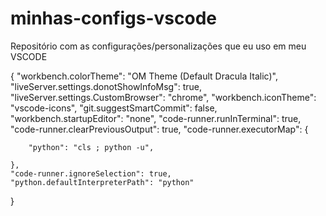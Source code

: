 # minhas-configs-vscode
Repositório com as configurações/personalizações que eu uso em meu VSCODE

{
    "workbench.colorTheme": "OM Theme (Default Dracula Italic)",
    "liveServer.settings.donotShowInfoMsg": true,
    "liveServer.settings.CustomBrowser": "chrome",
    "workbench.iconTheme": "vscode-icons",
    "git.suggestSmartCommit": false,
    "workbench.startupEditor": "none",
    "code-runner.runInTerminal": true,
    "code-runner.clearPreviousOutput": true,
    "code-runner.executorMap": {
       
        "python": "cls ; python -u",
       
    },
    "code-runner.ignoreSelection": true,
    "python.defaultInterpreterPath": "python"

}
